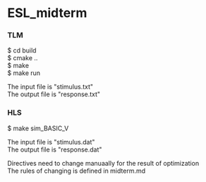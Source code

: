 # ESL_midterm

### TLM  
$ cd build  
$  cmake ..  
$  make  
$  make run  

The input file is "stimulus.txt"  
The output file is "response.txt"


### HLS  
$  make sim_BASIC_V   

The input file is "stimulus.dat"  
The output file is "response.dat"

Directives need to change manuaally for the result of optimization    
The rules of changing is defined in midterm.md  

